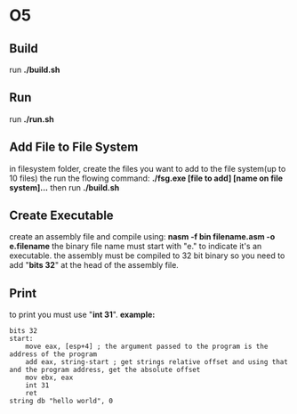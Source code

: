 # O5

## Build
run **./build.sh**

## Run
run **./run.sh**

## Add File to File System
in filesystem folder, create the files you want to add to the file system(up to 10 files) the run the flowing command:
 **./fsg.exe [file to add] [name on file system]...**
 then run **./build.sh**
 

## Create Executable
create an assembly file and compile using:
**nasm -f bin filename.asm -o e.filename**
the binary file name must start with "e." to indicate it's an executable. 
the assembly must be compiled to 32 bit binary so you need to add "**bits 32**" at the head of the assembly file.

## Print
to print you must use "**int 31**".
**example:**

    bits 32
    start:
	    move eax, [esp+4] ; the argument passed to the program is the address of the program
	    add eax, string-start ; get strings relative offset and using that and the program address, get the absolute offset
	    mov ebx, eax
	    int 31 
	    ret
	string db "hello world", 0
    



 
